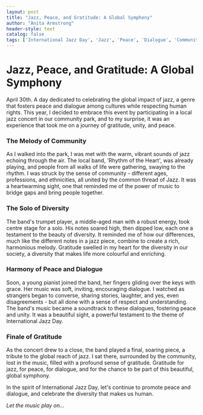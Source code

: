 ```yaml
---
layout: post
title: "Jazz, Peace, and Gratitude: A Global Symphony"
author: "Anita Armstrong"
header-style: text
catalog: false
tags: ['International Jazz Day', 'Jazz', 'Peace', 'Dialogue', 'Community', 'Gratitude', 'Music', 'Unity', 'Diversity', 'Human Rights']
---
```


# Jazz, Peace, and Gratitude: A Global Symphony  

April 30th. A day dedicated to celebrating the global impact of jazz, a genre that fosters peace and dialogue among cultures while respecting human rights. This year, I decided to embrace this event by participating in a local jazz concert in our community park, and to my surprise, it was an experience that took me on a journey of gratitude, unity, and peace.  

### The Melody of Community  

As I walked into the park, I was met with the warm, vibrant sounds of jazz echoing through the air. The local band, 'Rhythm of the Heart', was already playing, and people from all walks of life were gathering, swaying to the rhythm. I was struck by the sense of community - different ages, professions, and ethnicities, all united by the common thread of Jazz. It was a heartwarming sight, one that reminded me of the power of music to bridge gaps and bring people together.  

### The Solo of Diversity  

The band's trumpet player, a middle-aged man with a robust energy, took centre stage for a solo. His notes soared high, then dipped low, each one a testament to the beauty of diversity. It reminded me of how our differences, much like the different notes in a jazz piece, combine to create a rich, harmonious melody. Gratitude swelled in my heart for the diversity in our society, a diversity that makes life more colourful and enriching.  

### Harmony of Peace and Dialogue  

Soon, a young pianist joined the band, her fingers gliding over the keys with grace. Her music was soft, inviting, encouraging dialogue. I watched as strangers began to converse, sharing stories, laughter, and yes, even disagreements - but all done with a sense of respect and understanding. The band's music became a soundtrack to these dialogues, fostering peace and unity. It was a beautiful sight, a powerful testament to the theme of International Jazz Day.  

### Finale of Gratitude  

As the concert drew to a close, the band played a final, soaring piece, a tribute to the global reach of jazz. I sat there, surrounded by the community, lost in the music, filled with a profound sense of gratitude. Gratitude for jazz, for peace, for dialogue, and for the chance to be part of this beautiful, global symphony.  

In the spirit of International Jazz Day, let's continue to promote peace and dialogue, and celebrate the diversity that makes us human.  

*Let the music play on...*  